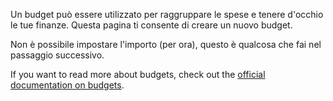 Un budget può essere utilizzato per raggruppare le spese e tenere d'occhio le tue finanze. Questa pagina ti consente di creare un nuovo budget.

Non è possibile impostare l'importo (per ora), questo è qualcosa che fai nel passaggio successivo.

If you want to read more about budgets, check out the [official documentation on budgets](https://docs.firefly-iii.org/concepts/budgets).